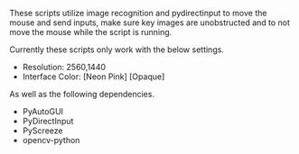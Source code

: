 These scripts utilize image recognition and pydirectinput to move the mouse and send inputs, make sure key images are unobstructed and to not move the mouse while the script is running.

Currently these scripts only work with the below settings.
  - Resolution: 2560,1440
  - Interface Color: [Neon Pink] [Opaque]

As well as the following dependencies.
  - PyAutoGUI
  - PyDirectInput
  - PyScreeze
  - opencv-python
